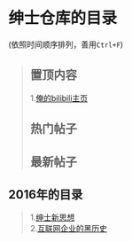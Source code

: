 <h1 id="绅士仓库的目录">绅士仓库的目录</h1>

<p>(依照时间顺序排列，善用<code>Ctrl+F</code>)</p>

<blockquote>
  <h2 id="置顶内容">置顶内容</h2>
  
  <p>1.<a href="http://space.bilibili.com/10819469/#!/index">俺的bilibili主页</a></p>
  
  <h2 id="热门帖子">热门帖子</h2>
  
  <h2 id="最新帖子">最新帖子</h2>
</blockquote>



<h2 id="2016年的目录">2016年的目录</h2>

<blockquote>
  <p>1.<a href="https://github.com/th00/GentleLib/blob/master/New%20mind.md">绅士新思想</a> <br>
  2.<a href="https://github.com/th00/GentleLib/blob/master/Dark%20history2016-01-31ii.md">互联网企业的黑历史</a></p>
</blockquote>
